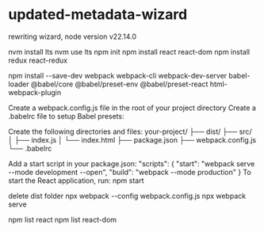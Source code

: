 # updated-metadata-wizard

rewriting wizard, node version v22.14.0

nvm install lts
nvm use lts
npm init
npm install react react-dom
npm install redux react-redux

npm install --save-dev webpack webpack-cli webpack-dev-server babel-loader @babel/core @babel/preset-env @babel/preset-react html-webpack-plugin

Create a webpack.config.js file in the root of your project directory
Create a .babelrc file to setup Babel presets:

Create the following directories and files:
your-project/
├── dist/
├── src/
│ ├── index.js
│ └── index.html
├── package.json
├── webpack.config.js
└── .babelrc

Add a start script in your package.json:
"scripts": {
"start": "webpack serve --mode development --open",
"build": "webpack --mode production"
}
To start the React application, run:
npm start

delete dist folder
npx webpack --config webpack.config.js
npx webpack serve

npm list react
npm list react-dom
